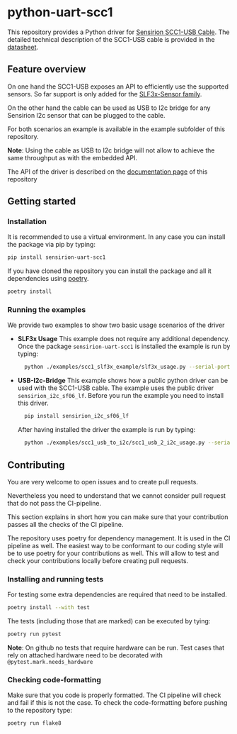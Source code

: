 # python-uart-scc1
This repository provides a Python driver for [Sensirion SCC1-USB Cable](https://www.sensirion.com/products/catalog/SCC1-USB/).
The detailed technical description of the SCC1-USB cable is provided in the [datasheet](https://www.sensirion.com/media/documents/EE77392F/65290BF6/LQ_DS_SCC1-RS485-USB_Datasheet.pdf).

## Feature overview

On one hand the SCC1-USB exposes an API to efficiently use the supported sensors. So far support is only added for the [SLF3x-Sensor family](https://sensirion.com/products/catalog/SLF3C-1300F).

On the other hand the cable can be used as USB to I2c bridge for any Sensirion I2c sensor that can be plugged to the cable.

For both scenarios an example is available in the example subfolder of this repository.

**Note**: Using the cable as USB to I2c bridge will not allow to achieve the same throughput as with the embedded API.

The API of the driver is described on the [documentation page](https://sensirion.github.io/python-uart-scc1) of this repository

## Getting started

### Installation

It is recommended to use a virtual environment. In any case you can install the package via pip by typing:

```bash
pip install sensirion-uart-scc1
```

If you have cloned the repository you can install the package and all it dependencies using [poetry](https://python-poetry.org/).

```bash
poetry install
```

### Running the examples

We provide two examples to show two basic usage scenarios of the driver

- **SLF3x Usage**
  This example does not require any additional dependency. Once the package `sensirion-uart-scc1` is installed the example is run by typing:

  ```bash
    python ./examples/scc1_slf3x_example/slf3x_usage.py --serial-port <your-com-port>
  ```

- **USB-I2c-Bridge**
  This example shows how a public python driver can be used with the SCC1-USB cable. The example uses the public driver `sensirion_i2c_sf06_lf`. Before you run the example you need to install this driver.

  ```bash
    pip install sensirion_i2c_sf06_lf
  ```

  After having installed the driver the example is run by typing:

  ```bash
    python ./examples/scc1_usb_to_i2c/scc1_usb_2_i2c_usage.py --serial-port <your-com-port>
  ```

## Contributing

You are very welcome to open issues and to create pull requests.

Nevertheless you need to understand that we cannot consider pull request that do not pass the CI-pipeline.

This section explains in short how you can make sure that your contribution passes all the checks of the CI pipeline.

The repository uses poetry for dependency management. It is used in the CI pipeline as well.
The easiest way to be conformant to our coding style will be to use poetry for your contributions as well. This will allow to test and check your contributions locally before creating pull requests.

### Installing and running tests

For testing some extra dependencies are required that need to be installed.

```bash
poetry install --with test
```

The tests (including those that are marked) can be executed by tying:

```bash
poetry run pytest
```

**Note**: On github no tests that require hardware can be run. Test cases that rely on attached hardware need to be decorated with `@pytest.mark.needs_hardware`

### Checking code-formatting

Make sure that you code is properly formatted. The CI pipeline will check and fail if this is not the case. To check the code-formatting before pushing to the repository type:

```bash
poetry run flake8
```
